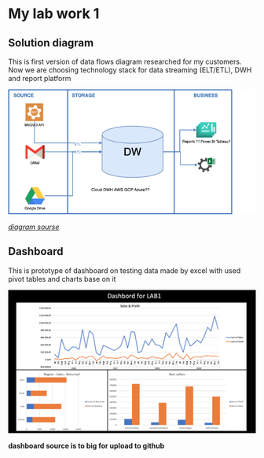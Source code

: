 # My lab work 1

## Solution diagram

This is first version of data flows diagram researched for my customers. Now we are choosing technology stack for data streaming (ELT/ETL), DWH and report platform

![Solution Diagram v 1](img/SolutionDiagramReservation_v1.png)

*[diagram sourse](results/SolutionDiagram_v1.drawio)*

## Dashboard

This is prototype of dashboard on testing data made by excel with used pivot tables and charts base on it

![Dashboard v 1](img/dashbordpic.png)

**dashboard source is to big for upload to github**